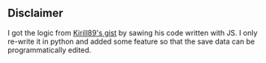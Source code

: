 ## Disclaimer

I got the logic from [Kirill89's gist](https://gist.github.com/Kirill89/514edad0ac80af7dfc036871ccf0f877) by sawing his code written with JS. I only re-write it in python and added some feature so that the save data can be programmatically edited.
